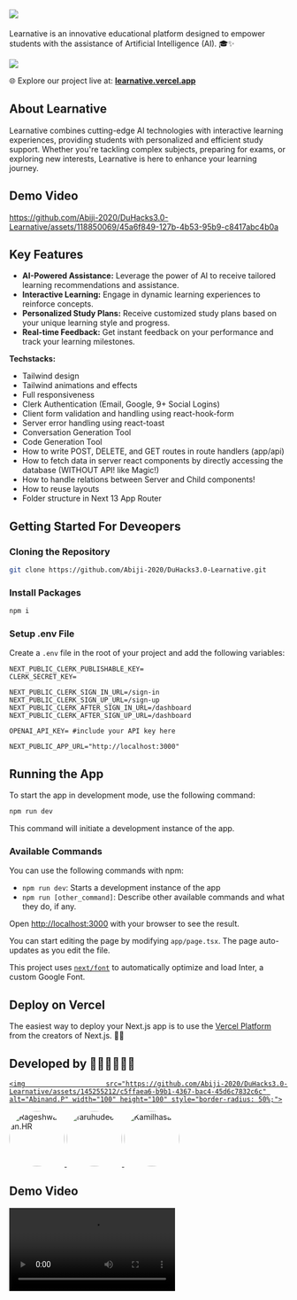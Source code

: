 
# <img src="https://github.com/Abiji-2020/DuHacks3.0-Learnative/assets/131603380/802cc9b6-4fcd-4ef1-b386-77b9896856f3">

Learnative is an innovative educational platform designed to empower students with the assistance of Artificial Intelligence (AI). 🎓✨

<img src="https://github.com/Abiji-2020/DuHacks3.0-Learnative/assets/118850069/6615c60a-fc7c-4020-8172-52da01f546c3">



🌐 Explore our project live at: [**learnative.vercel.app**](https://learnative.vercel.app/)



## About Learnative

Learnative combines cutting-edge AI technologies with interactive learning experiences, providing students with personalized and efficient study support. Whether you're tackling complex subjects, preparing for exams, or exploring new interests, Learnative is here to enhance your learning journey.

## Demo Video


https://github.com/Abiji-2020/DuHacks3.0-Learnative/assets/118850069/45a6f849-127b-4b53-95b9-c8417abc4b0a



## Key Features

- **AI-Powered Assistance:** Leverage the power of AI to receive tailored learning recommendations and assistance.
- **Interactive Learning:** Engage in dynamic learning experiences to reinforce concepts.
- **Personalized Study Plans:** Receive customized study plans based on your unique learning style and progress.
- **Real-time Feedback:** Get instant feedback on your performance and track your learning milestones.

**Techstacks:**

- Tailwind design
- Tailwind animations and effects
- Full responsiveness
- Clerk Authentication (Email, Google, 9+ Social Logins)
- Client form validation and handling using react-hook-form
- Server error handling using react-toast
- Conversation Generation Tool
- Code Generation Tool
- How to write POST, DELETE, and GET routes in route handlers (app/api)
- How to fetch data in server react components by directly accessing the database (WITHOUT API! like Magic!)
- How to handle relations between Server and Child components!
- How to reuse layouts
- Folder structure in Next 13 App Router
  
## Getting Started For Deveopers

### Cloning the Repository

```bash
git clone https://github.com/Abiji-2020/DuHacks3.0-Learnative.git
```

### Install Packages

```bash
npm i
```

### Setup .env File

Create a `.env` file in the root of your project and add the following variables:

```env
NEXT_PUBLIC_CLERK_PUBLISHABLE_KEY=
CLERK_SECRET_KEY=

NEXT_PUBLIC_CLERK_SIGN_IN_URL=/sign-in
NEXT_PUBLIC_CLERK_SIGN_UP_URL=/sign-up
NEXT_PUBLIC_CLERK_AFTER_SIGN_IN_URL=/dashboard
NEXT_PUBLIC_CLERK_AFTER_SIGN_UP_URL=/dashboard

OPENAI_API_KEY= #include your API key here

NEXT_PUBLIC_APP_URL="http://localhost:3000"
```

## Running the App

To start the app in development mode, use the following command:

```bash
npm run dev
```

This command will initiate a development instance of the app.

### Available Commands

You can use the following commands with npm:

- `npm run dev`: Starts a development instance of the app
- `npm run [other_command]`: Describe other available commands and what they do, if any.

Open [http://localhost:3000](http://localhost:3000) with your browser to see the result.

You can start editing the page by modifying `app/page.tsx`. The page auto-updates as you edit the file.

This project uses [`next/font`](https://nextjs.org/docs/basic-features/font-optimization) to automatically optimize and load Inter, a custom Google Font.

## Deploy on Vercel

The easiest way to deploy your Next.js app is to use the [Vercel Platform](https://vercel.com/new?utm_medium=default-template&filter=next.js&utm_source=create-next-app&utm_campaign=create-next-app-readme) from the creators of Next.js. 🚀✨

## Developed by 👨‍💻👩‍💻👨‍💻

<div align="justify">
  <a href="https://github.com/Abiji-2020">

    <img src="https://github.com/Abiji-2020/DuHacks3.0-Learnative/assets/145255212/c5ffaea6-b9b1-4367-bac4-45d6c7832c6c" alt="Abinand.P" width="100" height="100" style="border-radius: 50%;">
  </a>
  <a href="https://github.com/Rageshwaran-HR">
    <img src="https://github.com/Abiji-2020/DuHacks3.0-Learnative/assets/145255212/193646b4-9775-4b7b-a65c-3102f9b31c8f" alt="Rageshwaran.HR" width="100" height="100" style="border-radius: 50%;">
  </a>
  <a href="https://github.com/Fahrudeen">
    <img src="https://github.com/Abiji-2020/DuHacks3.0-Learnative/assets/145255212/f94e6408-cedc-41d2-bd38-64ea1a670325" alt="faruhudeen" width="100" height="100" style="border-radius: 50%;">
  </a>
  <a href="https://github.com/Bit-Blazer">
    <img src="https://github.com/Abiji-2020/DuHacks3.0-Learnative/assets/145255212/4350806f-9900-4186-be72-c810e5e608bb" alt="Kamilhasan"   position = "relative" style="display: inline-block; overflow: hidden; border-radius: 50%;width: 100px; height: 100px;">

  </a>
</div>

## Demo Video

<video src = "https://github.com/Abiji-2020/DuHacks3.0-Learnative/assets/145255212/64a6a13a-427e-49c2-b6f8-c04588b61753">
  











